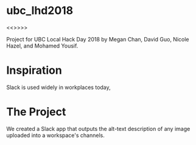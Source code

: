 # ubc_lhd2018
<<<COOL AND INTERESTING NAME HERE>>>>>

Project for UBC Local Hack Day 2018 by Megan Chan, David Guo, Nicole Hazel, and Mohamed Yousif.

# Inspiration
Slack is used widely in workplaces today, 

# The Project 
We created a Slack app that outputs the alt-text description of any image uploaded into a workspace's channels. 
